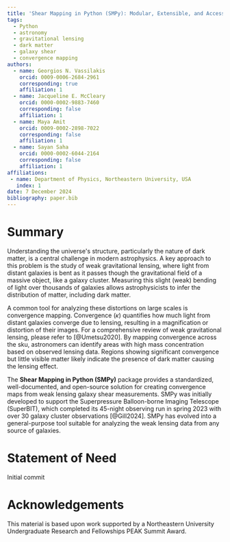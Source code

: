 ```yaml
---
title: 'Shear Mapping in Python (SMPy): Modular, Extensible, and Accessible Dark Matter Mapping'
tags:
  - Python
  - astronomy
  - gravitational lensing
  - dark matter
  - galaxy shear
  - convergence mapping
authors:
  - name: Georgios N. Vassilakis
    orcid: 0009-0006-2684-2961
    corresponding: true
    affiliation: 1
  - name: Jacqueline E. McCleary
    orcid: 0000-0002-9883-7460
    corresponding: false
    affiliation: 1
  - name: Maya Amit
    orcid: 0009-0002-2898-7022
    corresponding: false
    affiliation: 1
  - name: Sayan Saha
    orcid: 0000-0002-6044-2164
    corresponding: false
    affiliation: 1
affiliations:
 - name: Department of Physics, Northeastern University, USA
   index: 1
date: 7 December 2024
bibliography: paper.bib
---
```


# Summary

Understanding the universe's structure, particularly the nature of dark matter, is a central challenge in modern astrophysics. A key approach to this problem is the study of weak gravitational lensing, where light from distant galaxies is bent as it passes though the gravitational field of a massive object, like a galaxy cluster. Measuring this slight (weak) bending of light over thousands of galaxies allows astrophysicists to infer the distribution of matter, including dark matter. 

A common tool for analyzing these distortions on large scales is convergence mapping. Convergence ($\kappa$) quantifies how much light from distant galaxies converge due to lensing, resulting in a magnification or distortion of their images. For a comprehensive review of weak gravitational lensing, please refer to [@Umetsu2020]. By mapping convergence across the sku, astronomers can identify areas with high mass concentration based on observed lensing data. Regions showing significant convergence but little visible matter likely indicate the presence of dark matter causing the lensing effect.

The **Shear Mapping in Python (SMPy)** package provides a standardized, well-documented, and open-source solution for creating convergence maps from weak lensing galaxy shear measurements. SMPy was initially developed to support the Superpressure Balloon-borne Imaging Telescope (SuperBIT), which completed its 45-night observing run in spring 2023 with over 30 galaxy cluster observations [@Gill2024]. SMPy has evolved into a general-purpose tool suitable for analyzing the weak lensing data from any source of galaxies.

# Statement of Need

Initial commit

# Acknowledgements

This material is based upon work supported by a Northeastern University Undergraduate Research and Fellowships PEAK Summit Award.